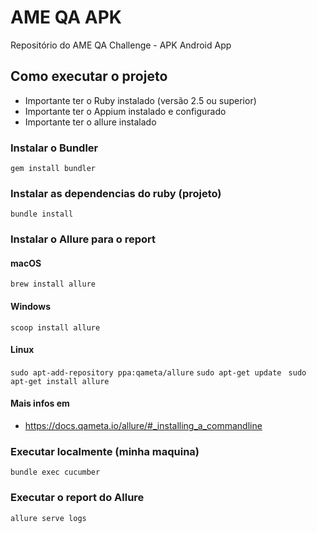 # AME QA APK
Repositório do AME QA Challenge - APK Android App

## Como executar o projeto

* Importante ter o Ruby instalado (versão 2.5 ou superior)
* Importante ter o Appium instalado e configurado
* Importante ter o allure instalado

### Instalar o Bundler
`
gem install bundler
`

### Instalar as dependencias do ruby (projeto)
`
bundle install
`

### Instalar o Allure para o report
#### macOS
`
brew install allure
`

#### Windows
`
scoop install allure
`

#### Linux
`
sudo apt-add-repository ppa:qameta/allure
`
`
sudo apt-get update 
`
`
sudo apt-get install allure
`

#### Mais infos em
* https://docs.qameta.io/allure/#_installing_a_commandline

### Executar localmente (minha maquina)
`
bundle exec cucumber
`

### Executar o report do Allure
`
allure serve logs
`

